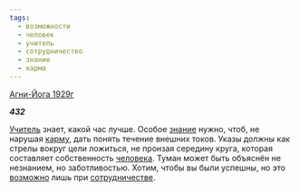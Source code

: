 ```yaml
---
tags:
  - возможности
  - человек
  - учитель
  - сотрудничество
  - знание
  - карма
---
```

[Агни-Йога 1929г](https://127.0.0.1:4002/agni/1929)

___432___

[Учитель](../../../tags/#учитель) знает, какой час лучше. Особое [знание](../../../tags/#знание) нужно, чтоб, не нарушая [карму](../../../tags/#карма), дать понять течение внешних токов. Указы должны как стрелы вокруг цели ложиться, не пронзая середину круга, которая составляет собственность [человека](../../../tags/#человек). Туман может быть объяснён не незнанием, но заботливостью. Хотим, чтобы вы были успешны, но это [возможно](../../../tags/#возможности) лишь при [сотрудничестве](../../../tags/#сотрудничество).